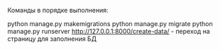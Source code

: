   Команды в порядке выполнения:

  python manage.py makemigrations
  python manage.py migrate
  python manage.py runserver
  http://127.0.0.1:8000/create-data/ - переход на страницу для заполнения БД
